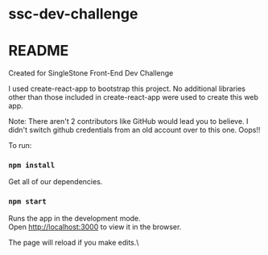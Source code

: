 # ssc-dev-challenge

# README

Created for SingleStone Front-End Dev Challenge

I used create-react-app to bootstrap this project.
No additional libraries other than those included in create-react-app were used to create this web app.

Note: There aren't 2 contributors like GitHub would lead you to believe. I didn't switch github credentials from an old account over to this one. Oops!!

To run:
### `npm install`
Get all of our dependencies.


### `npm start`

Runs the app in the development mode.\
Open [http://localhost:3000](http://localhost:3000) to view it in the browser.

The page will reload if you make edits.\
